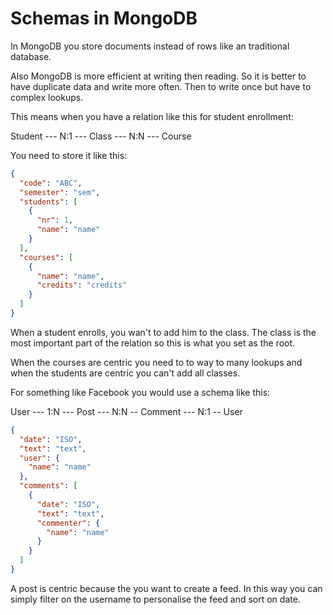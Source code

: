 # Schemas in MongoDB

In MongoDB you store documents instead of rows like an traditional database.

Also MongoDB is more efficient at writing then reading. So it is better to have duplicate data and write more often.
Then to write once but have to complex lookups.

This means when you have a relation like this for student enrollment:

Student --- N:1 --- Class --- N:N --- Course

You need to store it like this:
```JSON
{
  "code": "ABC",
  "semester": "sem",
  "students": [
    {
      "nr": 1,
      "name": "name"
    }
  ],
  "courses": [
    {
      "name": "name",
      "credits": "credits"
    }
  ]
}
```

When a student enrolls, you wan't to add him to the class.
The class is the most important part of the relation so this is what you set as the root.

When the courses are centric you need to to way to many lookups and when the students are centric you can't add all classes.

For something like Facebook you would use a schema like this:

User --- 1:N --- Post --- N:N -- Comment --- N:1 -- User

```JSON
{
  "date": "ISO",
  "text": "text",
  "user": {
    "name": "name"
  },
  "comments": [
    {
      "date": "ISO",
      "text": "text",
      "commenter": {
        "name": "name"
      }
    }
  ]
}
```

A post is centric because the you want to create a feed. In this way you can simply filter on the username to personalise the feed and sort on date.
